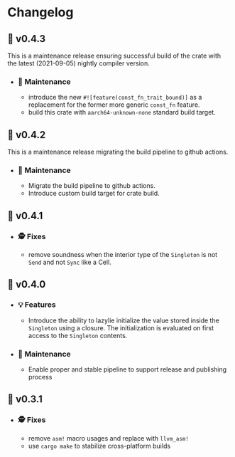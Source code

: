 # Changelog

## :melon: v0.4.3

This is a maintenance release ensuring successful build of the crate with the latest (2021-09-05) nightly compiler version.

- ### :wrench: Maintenance

  - introduce the new `#![feature(const_fn_trait_bound)]` as a replacement for the former more generic `const_fn` feature.
  - build this crate with `aarch64-unknown-none` standard build target.

## :peach: v0.4.2

This is a maintenance release migrating the build pipeline to github actions.

- ### :wrench: Maintenance

  - Migrate the build pipeline to github actions.
  - Introduce custom build target for crate build.

## :peach: v0.4.1

- ### :detective: Fixes

  - remove soundness when the interior type of the `Singleton` is not `Send` and not `Sync` like a Cell.

## :peach: v0.4.0

- ### :bulb: Features

  - Introduce the ability to lazylie initialize the value stored inside the `Singleton` using a closure. The initialization is evaluated on first access to the `Singleton` contents.

- ### :wrench: Maintenance

  - Enable proper and stable pipeline to support release and publishing process

## :banana: v0.3.1

- ### :detective: Fixes

  - remove `asm!` macro usages and replace with `llvm_asm!`
  - use `cargo make` to stabilize cross-platform builds
